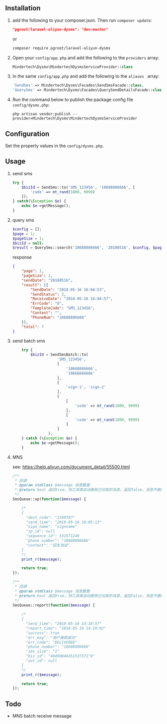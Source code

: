 ## Installation

1. add the following to your composer.json. Then run `composer update`:

    ```json
    "pgroot/laravel-aliyun-dysms": "dev-master"
    ```

    or

    ```bash
    composer require pgroot/laravel-aliyun-dysms
    ```

2. Open your `config/app.php` and add the following to the `providers` array:

    ```php
    Mindertech\Dysms\MindertechDysmsServiceProvider::class
    ```


3. In the same `config/app.php` and add the following to the `aliases ` array: 

    ```php
    'SendSms' => Mindertech\Dysms\Facades\SendSmsFacade::class,
    'QuerySms' => Mindertech\Dysms\Facades\QuerySendDetailsFacade::class,
    ```

4. Run the command below to publish the package config file `config/dysms.php`:

    ```shell
    php artisan vendor:publish --provider=Mindertech\Dysms\MindertechDysmsServiceProvider
    ```

## Configuration

Set the property values in the `config/dysms.php`.


## Usage


1. send sms

    ```php
    try {
        $bizId = SendSms::to('SMS_123456', '18688886666', [
            'code' => mt_rand(1000, 9999)
        ]);
    } catch(\Exception $e) {
        echo $e->getMessage();
    }
    ```

2. query sms 

    ```php 
    $config = [];
    $page = 1;
    $pageSize = 1;
    $bizId = null;
    $result = QuerySms::search('18688886666', '20180516', $config, $page, $pageSize, $bizId);
    ```

    response
    
    ```json
    {
        "page": 1,
        "pageSize": 1,
        "sendDate": "20180516",
        "result": [{
            "SendDate": "2018-05-16 16:04:53",
            "SendStatus": 3,
            "ReceiveDate": "2018-05-16 16:04:57",
            "ErrCode": "0",
            "TemplateCode": "SMS_123456",
            "Content": "",
            "PhoneNum": "18688886666"
        }],
        "total": 7
    }
    ```

3. send batch sms

    ```php 
        try {
            $bizId = SendSmsBatch::to(
                        'SMS_123456', 
                        [
                            '18688886666',
                            '18666666666'
                        ], 
                        [
                            'sign-1', 'sign-2'
                        ],
                        [
                            [
                                'code' => mt_rand(1000, 9999)
                            ],
                            [
                                'code' => mt_rand(1000, 9999)
                            ]
                        ]
                    );
        } catch (\Exception $e) {
            echo $e->getMessage();
        }
    ```

4. MNS

    see: https://help.aliyun.com/document_detail/55500.html

    ```php 
    /**
     * 回调
     * @param stdClass $message 消息数据
     * @return bool 返回true，则工具类自动删除已拉取的消息。返回false，消息不删除可以下次获取
     */
    SmsQueue::up(function($message) {
    
        /*
        {
          "dest_code": "2199787"
          "send_time": "2018-05-16 18:05:13"
          "sign_name": "signname"
          "sp_id": null
          "sequence_id": 531571249
          "phone_number": "18688886666"
          "content": "回复测试"
        }
        */
        print_r($message);
    
        return true;
    });
    ```

    ```php 
    /**
     * 回调
     * @param stdClass $message 消息数据
     * @return bool 返回true，则工具类自动删除已拉取的消息。返回false，消息不删除可以下次获取
     */
    SmsQueue::report(function($message) {
        
        /*
        {
          "send_time": "2018-05-16 14:18:57"
          "report_time": "2018-05-16 14:19:02"
          "success": true
          "err_msg": "用户接收成功"
          "err_code": "DELIVERED"
          "phone_number": "18688886666"
          "sms_size": "1"
          "biz_id": "48490846451537371^0"
          "out_id": null
        }
        */
        print_r($message);
    
        return true;
    });
    ```

## Todo

* MNS batch receive message